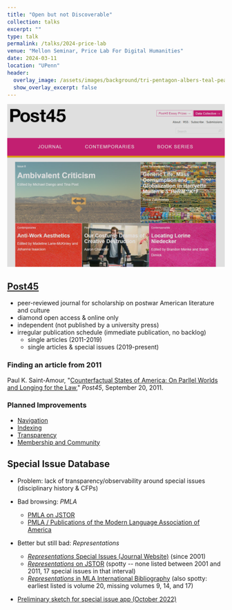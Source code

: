 ```yaml
---
title: "Open but not Discoverable"
collection: talks
excerpt: ""
type: talk
permalink: /talks/2024-price-lab
venue: "Mellon Seminar, Price Lab For Digital Humanities"
date: 2024-03-11
location: "UPenn"
header:
  overlay_image: /assets/images/background/tri-pentagon-albers-teal-peach-lime.svg
  show_overlay_excerpt: false
---
```



<img src="../assets/images/talks/post45-home.png" alt="Screenshot of the Post45 home page"/>

## [Post45](https://post45.org)
- peer-reviewed journal for scholarship on postwar American literature and culture
- diamond open access & online only
- independent (not published by a university press)
- irregular publication schedule (immediate publication, no backlog)
  - single articles (2011-2019)
  - single articles & special issues (2019-present)


### Finding an article from 2011
Paul K. Saint-Amour, "[Counterfactual States of America: On Parllel Worlds and Longing for the Law](https://post45.org/2011/09/counterfactual-states-of-america-on-parallel-worlds-and-longing-for-the-law/)," _Post45_, September 20, 2011.

### Planned Improvements
- [Navigation](https://github.com/Post45-Journal/Projects/issues/5)
- [Indexing](https://github.com/Post45-Journal/Projects/issues/37)
- [Transparency](https://arthurzwang.com/project/post45-data-viz)
- [Membership and Community](https://github.com/Post45-Journal/Projects/issues/32)

## Special Issue Database
- Problem: lack of transparency/observability around special issues (disciplinary history & CFPs)
- Bad browsing: _PMLA_
  - [PMLA on JSTOR](https://jstor.org/journal/pmla)
  - [PMLA / Publications of the Modern Language Association of America](https://www.cambridge.org/core/journals/pmla/all-issues)
- Better but still bad: *Representations*
  - [*Representations* Special Issues (Journal Website)](https://online.ucpress.edu/representations/pages/special_issues) (since 2001)
  - [*Representations* on JSTOR](https://www.jstor.org/journal/representations) (spotty -- none listed between 2001 and 2011, 17 special issues in that interval)
  - [*Representations* in MLA International Bibliography](https://web-p-ebscohost-com.proxy.library.upenn.edu/ehost/resultsadvanced?vid=4&sid=d4a4f578-3232-43be-819c-9b78fbb555d6%40redis&bquery=SO+representations+AND+%22special+issue%22&bdata=JmRiPW16aCZ0eXBlPTEmc2VhcmNoTW9kZT1BbmQmc2l0ZT1laG9zdC1saXZl) (also spotty: earliest listed is volume 20, missing volumes 9, 14, and 17)
  
- [Preliminary sketch for special issue app (October 2022)](https://wang-arthur.github.io/special-issues/)


<!-- ## (If there's time) DH Project End-of-Life / Postmortem
- Failing gracefully: [best practices from the Linux Foundation: "Winding Down an Open Source Project"](https://www.linuxfoundation.org/resources/open-source-guides/winding-down-an-open-source-project)
- From 6- and 7-figure funding to abandonware
- Example 1: $300K NSF Grant
  - <img src="../assets/images/talks/abandonware1-website.png"/>
  - <img src="../assets/images/talks/abandonware1-announcement.png"/>


- Example 2: Foundation with $2.9M grant funding, $1.6M specifically for open source software/platform
  - <img src="../assets/images/talks/abandonware2-grants.png"/>
  - <img src="../assets/images/talks/abandonware2-2018-mellon.png"/>
  - <img src="../assets/images/talks/abandonware2-2020-mellon.png"/> -->
